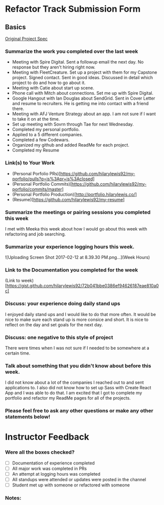 # Refactor Track Submission Form

## Basics

[Original Project Spec](http://frontend.turing.io/projects/refacktor-track.html)

### Summarize the work you completed over the last week
* Meeting with Spire Digital. Sent a followup email the next day. No response but they aren't hiring right now.
* Meeting with FleetCreature. Set up a project with them for my Capstone project. Signed contact. Sent in good ideas. Discussed in detail which project to do and how to go about it. 
* Meeting with Catie about start up scene.
* Phone call with Mitch about connections. Set me up with Spire Digital.
* Google Hangout with Ian Douglas about SendGrid. Sent in Cover Letter and resume to recruiters. He is getting me into contact with a friend there.
* Meeting with AFJ Venture Strategy about an app. I am not sure if I want to take it on at the time. 
* Set up meeting with Sovrn through Tae for next Wednesday.
* Completed my personal portfolio. 
* Applied to a 5 different companies. 
* Completed a few Codewars.
* Organized my github and added ReadMe for each project.
* Completed my Resume

### Link(s) to Your Work
 - (Personal Porfolio PRs)[https://github.com/hilarylewis92/my-porfolio/pulls?q=is%3Apr+is%3Aclosed]
 - (Personal Portfolio Commits)[https://github.com/hilarylewis92/my-porfolio/commits/master]
 - (Personal Portfolio Production)[http://portfolio.hilarylewis.co/]
 - (Resume)[https://github.com/hilarylewis92/my-resume]
 
### Summarize the meetings or pairing sessions you completed this week
I met with Meeka this week about how I would go about this week with refactoring and job searching. 

### Summarize your experience logging hours this week. 
![Uploading Screen Shot 2017-02-12 at 8.39.30 PM.png…](Week Hours)


### Link to the Documentation you completed for the week
(Link to week)[https://gist.github.com/hilarylewis92/72b041bbe0386ef94626187eae810a0c]

### Discuss: your experience doing daily stand ups
I enjoyed daily stand ups and I would like to do that more often. It would be nice to make sure each stand up is more consice and short. It is nice to reflect on the day and set goals for the next day. 

### Discuss: one negative to this style of project
There were times when I was not sure if I needed to be somewhere at a certain time.

### Talk about something that you didn't know about before this week.
I did not know about a lot of the companies I reached out to and sent applications to. I also did not know how to set up Sass with Create React App and I was able to do that. I am excited that I got to complete my portfolio and refactor my ReadMe pages for all of the projects. 

### Please feel free to ask any other questions or make any other statements below!

# Instructor Feedback

### Were all the boxes checked?

- [ ] Documentation of experience completed
- [ ] All major work was completed in PRs
- [ ] An attempt at logging hours was completed
- [ ] All standups were attended or updates were posted in the channel
- [ ] Student met up with someone or refactored with someone

### Notes:
